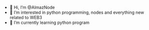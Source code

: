 - 👋 Hi, I’m @AlmazNode
- 👀 I’m interested in python programming, nodes and everything new related to WEB3
- 🌱 I’m currently learning python program

<!---
AlmazNode/AlmazNode is a ✨ special ✨ repository because its `README.md` (this file) appears on your GitHub profile.
You can click the Preview link to take a look at your changes.
--->
